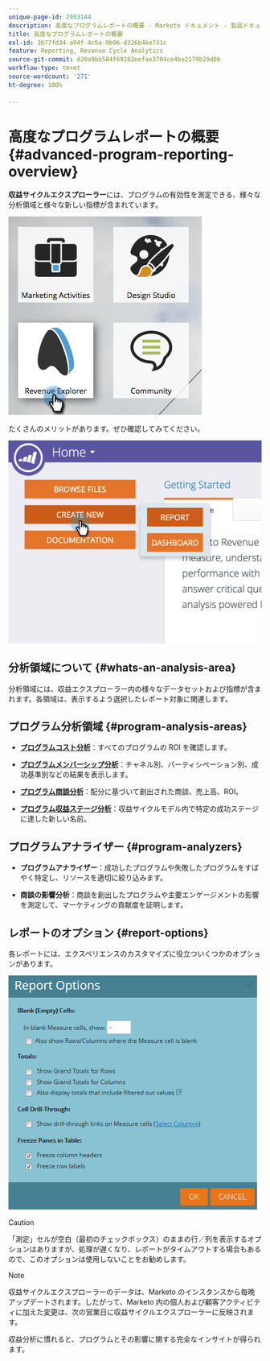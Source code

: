 ```yaml
---
unique-page-id: 2953144
description: 高度なプログラムレポートの概要 - Marketo ドキュメント - 製品ドキュメント
title: 高度なプログラムレポートの概要
exl-id: 3b77fd34-a94f-4c6a-9b96-d326b46e731c
feature: Reporting, Revenue Cycle Analytics
source-git-commit: d20a9bb584f69282eefae3704ce4be2179b29d0b
workflow-type: tm+mt
source-wordcount: '271'
ht-degree: 100%

---
```


# 高度なプログラムレポートの概要 {#advanced-program-reporting-overview}

**収益サイクルエクスプローラー**&#x200B;には、プログラムの有効性を測定できる、様々な分析領域と様々な新しい指標が含まれています。

![](assets/rev.png)

たくさんのメリットがあります。ぜひ確認してみてください。

![](assets/image2015-4-30-10-3a15-3a17.png)

## 分析領域について {#whats-an-analysis-area}

分析領域には、収益エクスプローラー内の様々なデータセットおよび指標が含まれます。各領域は、表示するよう選択したレポート対象に関連します。

## プログラム分析領域 {#program-analysis-areas}

* **[プログラムコスト分析](understanding-the-program-cost-analysis-area.md)**：すべてのプログラムの ROI を確認します。

* **[プログラムメンバーシップ分析](understanding-the-program-membership-analysis-area.md)**：チャネル別、パーティシペーション別、成功基準別などの結果を表示します。

* **[プログラム商談分析](understanding-the-program-opportunity-analysis-area.md)**：配分に基づいて創出された商談、売上高、ROI。

* **[プログラム収益ステージ分析](understanding-the-program-revenue-stage-analysis-area.md)**：収益サイクルモデル内で特定の成功ステージに達した新しい名前。

## プログラムアナライザー {#program-analyzers}

* **プログラムアナライザー**：成功したプログラムや失敗したプログラムをすばやく特定し、リソースを適切に絞り込みます。

* **商談の影響分析**：商談を創出したプログラムや主要エンゲージメントの影響を測定して、マーケティングの貢献度を証明します。

## レポートのオプション {#report-options}

各レポートには、エクスペリエンスのカスタマイズに役立ついくつかのオプションがあります。

![](assets/report-options.png)

>[!CAUTION]
>
>「測定」セルが空白（最初のチェックボックス）のままの行／列を表示するオプションはありますが、処理が遅くなり、レポートがタイムアウトする場合もあるので、このオプションは使用しないことをお勧めします。

>[!NOTE]
>
>収益サイクルエクスプローラーのデータは、Marketo のインスタンスから毎晩アップデートされます。したがって、Marketo 内の個人および顧客アクティビティに加えた変更は、次の営業日に収益サイクルエクスプローラーに反映されます。

収益分析に慣れると、プログラムとその影響に関する完全なインサイトが得られます。
